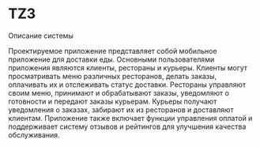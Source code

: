 # TZ3
Описание системы

Проектируемое приложение представляет собой мобильное приложение для доставки еды. Основными пользователями приложения являются клиенты, рестораны и курьеры. Клиенты могут просматривать меню различных ресторанов, делать заказы, оплачивать их и отслеживать статус доставки. Рестораны управляют своим меню, принимают и обрабатывают заказы, уведомляют о готовности и передают заказы курьерам. Курьеры получают уведомления о заказах, забирают их из ресторанов и доставляют клиентам. Приложение также включает функции управления оплатой и поддерживает систему отзывов и рейтингов для улучшения качества обслуживания.
